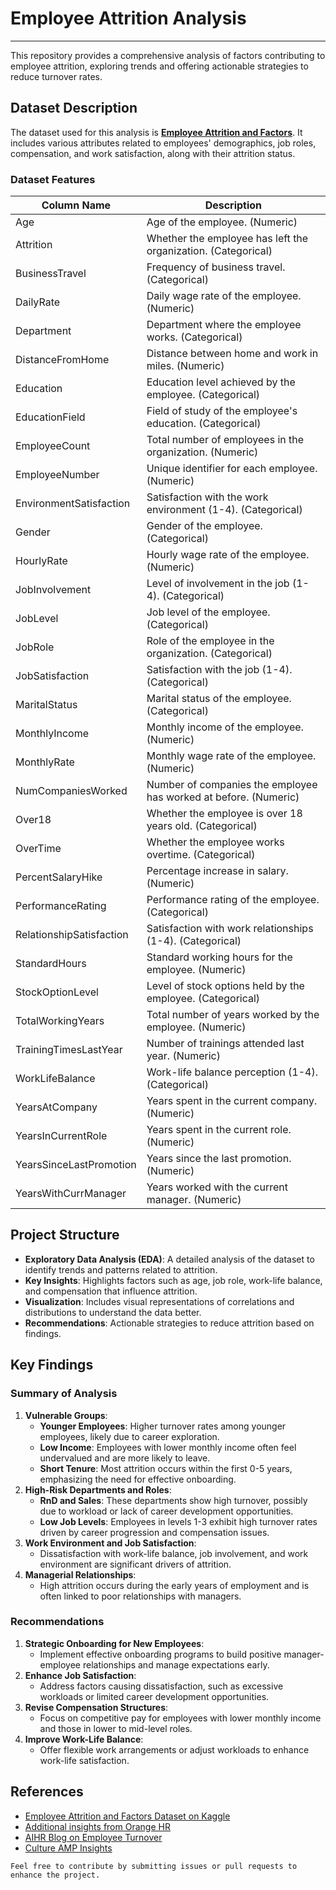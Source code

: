 # Employee Attrition Analysis
___
This repository provides a comprehensive analysis of factors contributing to employee attrition, exploring trends and offering actionable strategies to reduce turnover rates.

## Dataset Description
The dataset used for this analysis is **[Employee Attrition and Factors](https://www.kaggle.com/datasets/thedevastator/employee-attrition-and-factors/data)**. It includes various attributes related to employees' demographics, job roles, compensation, and work satisfaction, along with their attrition status.

### Dataset Features
| **Column Name**             | **Description**                                                        |
|-----------------------------|-------------------------------------------------------------------------|
| Age                         | Age of the employee. (Numeric)                                         |
| Attrition                   | Whether the employee has left the organization. (Categorical)          |
| BusinessTravel              | Frequency of business travel. (Categorical)                           |
| DailyRate                   | Daily wage rate of the employee. (Numeric)                            |
| Department                  | Department where the employee works. (Categorical)                    |
| DistanceFromHome            | Distance between home and work in miles. (Numeric)                    |
| Education                   | Education level achieved by the employee. (Categorical)               |
| EducationField              | Field of study of the employee's education. (Categorical)             |
| EmployeeCount               | Total number of employees in the organization. (Numeric)              |
| EmployeeNumber              | Unique identifier for each employee. (Numeric)                        |
| EnvironmentSatisfaction     | Satisfaction with the work environment (1-4). (Categorical)           |
| Gender                      | Gender of the employee. (Categorical)                                 |
| HourlyRate                  | Hourly wage rate of the employee. (Numeric)                           |
| JobInvolvement              | Level of involvement in the job (1-4). (Categorical)                  |
| JobLevel                    | Job level of the employee. (Categorical)                              |
| JobRole                     | Role of the employee in the organization. (Categorical)               |
| JobSatisfaction             | Satisfaction with the job (1-4). (Categorical)                        |
| MaritalStatus               | Marital status of the employee. (Categorical)                         |
| MonthlyIncome               | Monthly income of the employee. (Numeric)                             |
| MonthlyRate                 | Monthly wage rate of the employee. (Numeric)                          |
| NumCompaniesWorked          | Number of companies the employee has worked at before. (Numeric)      |
| Over18                      | Whether the employee is over 18 years old. (Categorical)              |
| OverTime                    | Whether the employee works overtime. (Categorical)                    |
| PercentSalaryHike           | Percentage increase in salary. (Numeric)                              |
| PerformanceRating           | Performance rating of the employee. (Categorical)                     |
| RelationshipSatisfaction    | Satisfaction with work relationships (1-4). (Categorical)             |
| StandardHours               | Standard working hours for the employee. (Numeric)                    |
| StockOptionLevel            | Level of stock options held by the employee. (Categorical)            |
| TotalWorkingYears           | Total number of years worked by the employee. (Numeric)               |
| TrainingTimesLastYear       | Number of trainings attended last year. (Numeric)                     |
| WorkLifeBalance             | Work-life balance perception (1-4). (Categorical)                     |
| YearsAtCompany              | Years spent in the current company. (Numeric)                         |
| YearsInCurrentRole          | Years spent in the current role. (Numeric)                            |
| YearsSinceLastPromotion     | Years since the last promotion. (Numeric)                             |
| YearsWithCurrManager        | Years worked with the current manager. (Numeric)                      |

## Project Structure
- **Exploratory Data Analysis (EDA)**: A detailed analysis of the dataset to identify trends and patterns related to attrition.
- **Key Insights**: Highlights factors such as age, job role, work-life balance, and compensation that influence attrition.
- **Visualization**: Includes visual representations of correlations and distributions to understand the data better.
- **Recommendations**: Actionable strategies to reduce attrition based on findings.

## Key Findings
### Summary of Analysis
1. **Vulnerable Groups**:
   - **Younger Employees**: Higher turnover rates among younger employees, likely due to career exploration.
   - **Low Income**: Employees with lower monthly income often feel undervalued and are more likely to leave.
   - **Short Tenure**: Most attrition occurs within the first 0-5 years, emphasizing the need for effective onboarding.
2. **High-Risk Departments and Roles**:
   - **RnD and Sales**: These departments show high turnover, possibly due to workload or lack of career development opportunities.
   - **Low Job Levels**: Employees in levels 1-3 exhibit high turnover rates driven by career progression and compensation issues.
3. **Work Environment and Job Satisfaction**:
   - Dissatisfaction with work-life balance, job involvement, and work environment are significant drivers of attrition.
4. **Managerial Relationships**:
   - High attrition occurs during the early years of employment and is often linked to poor relationships with managers.

### Recommendations
1. **Strategic Onboarding for New Employees**:
   - Implement effective onboarding programs to build positive manager-employee relationships and manage expectations early.
2. **Enhance Job Satisfaction**:
   - Address factors causing dissatisfaction, such as excessive workloads or limited career development opportunities.
3. **Revise Compensation Structures**:
   - Focus on competitive pay for employees with lower monthly income and those in lower to mid-level roles.
4. **Improve Work-Life Balance**:
   - Offer flexible work arrangements or adjust workloads to enhance work-life satisfaction.

## References
- [Employee Attrition and Factors Dataset on Kaggle](https://www.kaggle.com/datasets/thedevastator/employee-attrition-and-factors/data)
- [Additional insights from Orange HR](https://www.myorangehr.com/news-events/terjadinya-turnover-karyawan-apa-faktor-penyebabnya)
- [AIHR Blog on Employee Turnover](https://www.aihr.com/blog/what-drives-employee-turnover/)
- [Culture AMP Insights](https://www.cultureamp.com/science/insights/all-industries-global?utm_source=chatgpt.com)

```
Feel free to contribute by submitting issues or pull requests to enhance the project.
```
